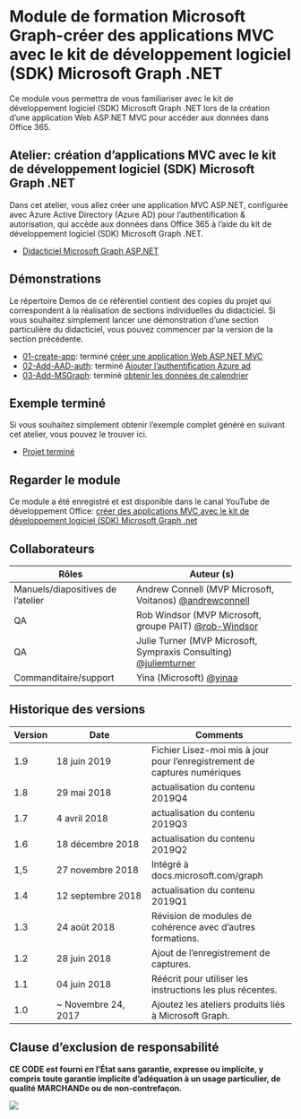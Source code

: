 # <a name="microsoft-graph-training-module---build-mvc-apps-with-the-microsoft-graph-net-sdk"></a>Module de formation Microsoft Graph-créer des applications MVC avec le kit de développement logiciel (SDK) Microsoft Graph .NET

Ce module vous permettra de vous familiariser avec le kit de développement logiciel (SDK) Microsoft Graph .NET lors de la création d’une application Web ASP.NET MVC pour accéder aux données dans Office 365.

## <a name="lab---build-mvc-apps-with-the-microsoft-graph-net-sdk"></a>Atelier: création d’applications MVC avec le kit de développement logiciel (SDK) Microsoft Graph .NET

Dans cet atelier, vous allez créer une application MVC ASP.NET, configurée avec Azure Active Directory (Azure AD) pour l’authentification & autorisation, qui accède aux données dans Office 365 à l’aide du kit de développement logiciel (SDK) Microsoft Graph .NET.

- [Didacticiel Microsoft Graph ASP.NET](https://docs.microsoft.com/graph/training/aspnet-tutorial)

## <a name="demos"></a>Démonstrations

Le [](./Demos) répertoire Demos de ce référentiel contient des copies du projet qui correspondent à la réalisation de sections individuelles du didacticiel. Si vous souhaitez simplement lancer une démonstration d’une section particulière du didacticiel, vous pouvez commencer par la version de la section précédente.

- [01-create-app](Demos/01-create-app): terminé [créer une application Web ASP.NET MVC](https://docs.microsoft.com/graph/training/aspnet-tutorial?tutorial-step=1)
- [02-Add-AAD-auth](Demos/02-add-aad-auth): terminé [Ajouter l’authentification Azure ad](https://docs.microsoft.com/graph/training/aspnet-tutorial?tutorial-step=3)
- [03-Add-MSGraph](Demos/03-add-msgraph): terminé [obtenir les données de calendrier](https://docs.microsoft.com/graph/training/aspnet-tutorial?tutorial-step=4)

## <a name="completed-sample"></a>Exemple terminé

Si vous souhaitez simplement obtenir l’exemple complet généré en suivant cet atelier, vous pouvez le trouver ici.

- [Projet terminé](Demos/03-add-msgraph)

## <a name="watch-the-module"></a>Regarder le module

Ce module a été enregistré et est disponible dans le canal YouTube de développement Office: [créer des applications MVC avec le kit de développement logiciel (SDK) Microsoft Graph .net](https://youtu.be/a2teHZ5WuNc)

## <a name="contributors"></a>Collaborateurs

| Rôles                | Auteur (s)                                                                                     |
| -------------------- | --------------------------------------------------------------------------------------------- |
| Manuels/diapositives de l’atelier | Andrew Connell (MVP Microsoft, Voitanos) [@andrewconnell](//github.com/andrewconnell)         |
| QA                   | Rob Windsor (MVP Microsoft, groupe PAIT) [@rob-Windsor](//github.com/rob-windsor)              |
| QA                   | Julie Turner (MVP Microsoft, Sympraxis Consulting) [@juliemturner](//github.com/juliemturner) |
| Commanditaire/support    | Yina (Microsoft) [@yinaa](//github.com/yinaa)                                          |

## <a name="version-history"></a>Historique des versions

| Version |        Date        |                       Comments                       |
| ------- | ------------------ | ---------------------------------------------------- |
| 1.9     | 18 juin 2019      | Fichier Lisez-moi mis à jour pour l’enregistrement de captures numériques     |
| 1.8     | 29 mai 2018       | actualisation du contenu 2019Q4                               |
| 1.7     | 4 avril 2018      | actualisation du contenu 2019Q3                               |
| 1.6     | 18 décembre 2018  | actualisation du contenu 2019Q2                               |
| 1,5     | 27 novembre 2018  | Intégré à docs.microsoft.com/graph                |
| 1.4     | 12 septembre 2018 | actualisation du contenu 2019Q1                               |
| 1.3     | 24 août 2018    | Révision de modules de cohérence avec d’autres formations. |
| 1.2     | 28 juin 2018      | Ajout de l’enregistrement de captures.                                    |
| 1.1     | 04 juin 2018      | Réécrit pour utiliser les instructions les plus récentes.                    |
| 1.0     | ~ Novembre 24, 2017 | Ajoutez les ateliers produits liés à Microsoft Graph.       |

## <a name="disclaimer"></a>Clause d’exclusion de responsabilité

**CE CODE est fourni _en_ l’État sans garantie, expresse ou implicite, y compris toute garantie implicite d’adéquation à un usage particulier, de qualité MARCHANDe ou de non-contrefaçon.**

<img src="https://telemetry.sharepointpnp.com/msgraph-training-aspnetmvcapp" />

